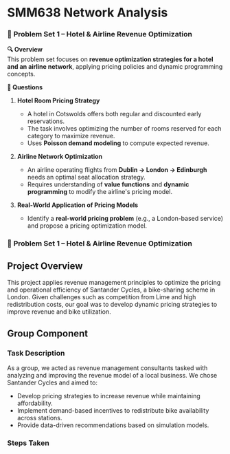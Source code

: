 # SMM638 Network Analysis

### 📌 **Problem Set 1 – Hotel & Airline Revenue Optimization**  

**🔍 Overview**  
This problem set focuses on **revenue optimization strategies for a hotel and an airline network**, applying pricing policies and dynamic programming concepts.  

**📝 Questions**  
1. **Hotel Room Pricing Strategy**  
   - A hotel in Cotswolds offers both regular and discounted early reservations.  
   - The task involves optimizing the number of rooms reserved for each category to maximize revenue.  
   - Uses **Poisson demand modeling** to compute expected revenue.  

2. **Airline Network Optimization**  
   - An airline operating flights from **Dublin → London → Edinburgh** needs an optimal seat allocation strategy.  
   - Requires understanding of **value functions** and **dynamic programming** to modify the airline's pricing model.  

3. **Real-World Application of Pricing Models**  
   - Identify a **real-world pricing problem** (e.g., a London-based service) and propose a pricing optimization model.  


### 📌 **Problem Set 1 – Hotel & Airline Revenue Optimization**  

## Project Overview
This project applies revenue management principles to optimize the pricing and operational efficiency of Santander Cycles, a bike-sharing scheme in London. Given challenges such as competition from Lime and high redistribution costs, our goal was to develop dynamic pricing strategies to improve revenue and bike utilization.

## Group Component
### Task Description
As a group, we acted as revenue management consultants tasked with analyzing and improving the revenue model of a local business. We chose Santander Cycles and aimed to:
- Develop pricing strategies to increase revenue while maintaining affordability.
- Implement demand-based incentives to redistribute bike availability across stations.
- Provide data-driven recommendations based on simulation models.

### Steps Taken
